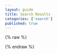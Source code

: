 ```yaml
---
layout: guide
title: Search Results
categories: ['search']
published: true
---
```


<section id="search-results" style="display: none;">
  <div class="entries">
  </div>
</section>

{% raw %}
<script id="search-results-template" type="text/mustache">
<ol>
  {{#entries}}
    <li><article>
      <a href="{{url}}" target="_blank"><b>{{title}}</b></a><br />
      <small>
        <i>Related</i>: {{#categories}}<a href="/search/search/?q={{.}}">{{.}}</a>{{/categories}}
      </small>
    </article></li>
  {{/entries}}
</ol>
</script>
{% endraw %}
